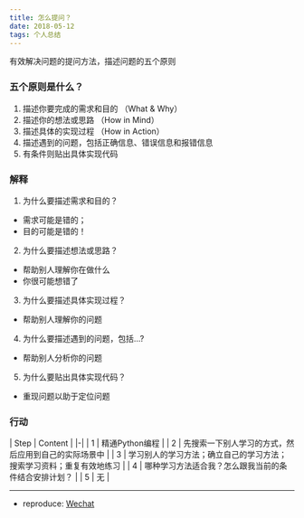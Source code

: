 ```yaml
---
title: 怎么提问？
date: 2018-05-12
tags: 个人总结
---
```

有效解决问题的提问方法，描述问题的五个原则
 <!-- more -->

### 五个原则是什么？

1. 描述你要完成的需求和目的 （What & Why）
2. 描述你的想法或思路 （How in Mind）
3. 描述具体的实现过程 （How in Action）
4. 描述遇到的问题，包括正确信息、错误信息和报错信息
5. 有条件则贴出具体实现代码

### 解释

1. 为什么要描述需求和目的？
  - 需求可能是错的；
  - 目的可能是错的！
2. 为什么要描述想法或思路？
  - 帮助别人理解你在做什么
  - 你很可能想错了
3. 为什么要描述具体实现过程？
  - 帮助别人理解你的问题
4. 为什么要描述遇到的问题，包括...?
  - 帮助别人分析你的问题
5. 为什么要贴出具体实现代码？
  - 重现问题以助于定位问题

### 行动

| Step | Content |
|-|
| 1 | 精通Python编程 |
| 2 | 先搜索一下别人学习的方式，然后应用到自己的实际场景中 |
| 3 | 学习别人的学习方法；确立自己的学习方法；搜索学习资料；重复有效地练习 |
| 4 | 哪种学习方法适合我？怎么跟我当前的条件结合安排计划？ |
| 5 | 无 |

---
* reproduce: [Wechat](https://mp.weixin.qq.com/s?__biz=MzI3NDI5ODQ2Ng==&mid=2247483666&idx=1&sn=201c119360515cfd7765a6fe6fb5d855)
